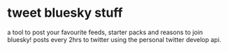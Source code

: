 # tweet bluesky stuff
 a tool to post your favourite feeds, starter packs and reasons to join bluesky! posts every 2hrs to twitter using the personal twitter develop api.
